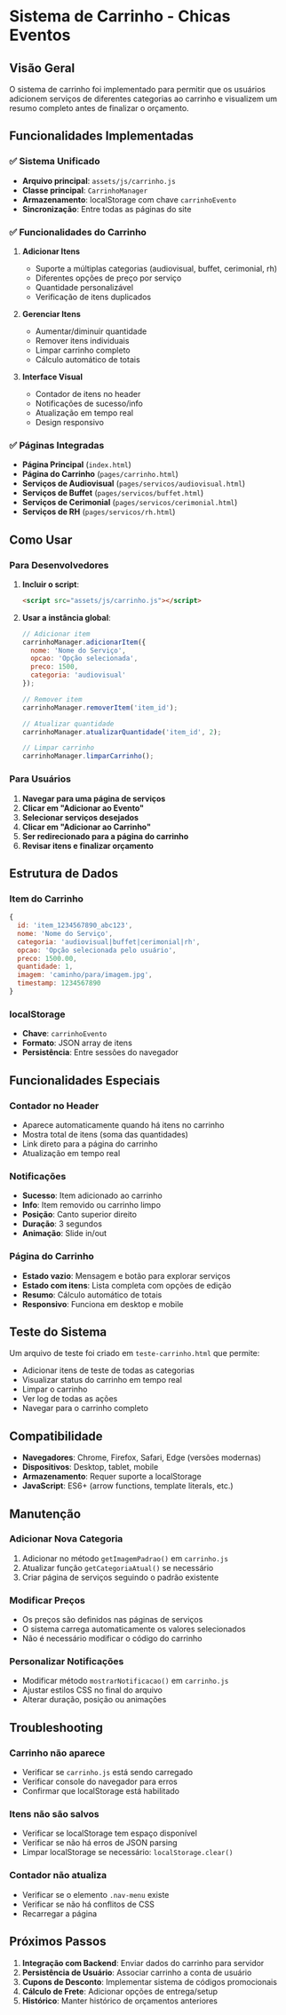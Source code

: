 # Sistema de Carrinho - Chicas Eventos

## Visão Geral

O sistema de carrinho foi implementado para permitir que os usuários adicionem serviços de diferentes categorias ao carrinho e visualizem um resumo completo antes de finalizar o orçamento.

## Funcionalidades Implementadas

### ✅ Sistema Unificado
- **Arquivo principal**: `assets/js/carrinho.js`
- **Classe principal**: `CarrinhoManager`
- **Armazenamento**: localStorage com chave `carrinhoEvento`
- **Sincronização**: Entre todas as páginas do site

### ✅ Funcionalidades do Carrinho

1. **Adicionar Itens**
   - Suporte a múltiplas categorias (audiovisual, buffet, cerimonial, rh)
   - Diferentes opções de preço por serviço
   - Quantidade personalizável
   - Verificação de itens duplicados

2. **Gerenciar Itens**
   - Aumentar/diminuir quantidade
   - Remover itens individuais
   - Limpar carrinho completo
   - Cálculo automático de totais

3. **Interface Visual**
   - Contador de itens no header
   - Notificações de sucesso/info
   - Atualização em tempo real
   - Design responsivo

### ✅ Páginas Integradas

- **Página Principal** (`index.html`)
- **Página do Carrinho** (`pages/carrinho.html`)
- **Serviços de Audiovisual** (`pages/servicos/audiovisual.html`)
- **Serviços de Buffet** (`pages/servicos/buffet.html`)
- **Serviços de Cerimonial** (`pages/servicos/cerimonial.html`)
- **Serviços de RH** (`pages/servicos/rh.html`)

## Como Usar

### Para Desenvolvedores

1. **Incluir o script**:
   ```html
   <script src="assets/js/carrinho.js"></script>
   ```

2. **Usar a instância global**:
   ```javascript
   // Adicionar item
   carrinhoManager.adicionarItem({
     nome: 'Nome do Serviço',
     opcao: 'Opção selecionada',
     preco: 1500,
     categoria: 'audiovisual'
   });
   
   // Remover item
   carrinhoManager.removerItem('item_id');
   
   // Atualizar quantidade
   carrinhoManager.atualizarQuantidade('item_id', 2);
   
   // Limpar carrinho
   carrinhoManager.limparCarrinho();
   ```

### Para Usuários

1. **Navegar para uma página de serviços**
2. **Clicar em "Adicionar ao Evento"**
3. **Selecionar serviços desejados**
4. **Clicar em "Adicionar ao Carrinho"**
5. **Ser redirecionado para a página do carrinho**
6. **Revisar itens e finalizar orçamento**

## Estrutura de Dados

### Item do Carrinho
```javascript
{
  id: 'item_1234567890_abc123',
  nome: 'Nome do Serviço',
  categoria: 'audiovisual|buffet|cerimonial|rh',
  opcao: 'Opção selecionada pelo usuário',
  preco: 1500.00,
  quantidade: 1,
  imagem: 'caminho/para/imagem.jpg',
  timestamp: 1234567890
}
```

### localStorage
- **Chave**: `carrinhoEvento`
- **Formato**: JSON array de itens
- **Persistência**: Entre sessões do navegador

## Funcionalidades Especiais

### Contador no Header
- Aparece automaticamente quando há itens no carrinho
- Mostra total de itens (soma das quantidades)
- Link direto para a página do carrinho
- Atualização em tempo real

### Notificações
- **Sucesso**: Item adicionado ao carrinho
- **Info**: Item removido ou carrinho limpo
- **Posição**: Canto superior direito
- **Duração**: 3 segundos
- **Animação**: Slide in/out

### Página do Carrinho
- **Estado vazio**: Mensagem e botão para explorar serviços
- **Estado com itens**: Lista completa com opções de edição
- **Resumo**: Cálculo automático de totais
- **Responsivo**: Funciona em desktop e mobile

## Teste do Sistema

Um arquivo de teste foi criado em `teste-carrinho.html` que permite:
- Adicionar itens de teste de todas as categorias
- Visualizar status do carrinho em tempo real
- Limpar o carrinho
- Ver log de todas as ações
- Navegar para o carrinho completo

## Compatibilidade

- **Navegadores**: Chrome, Firefox, Safari, Edge (versões modernas)
- **Dispositivos**: Desktop, tablet, mobile
- **Armazenamento**: Requer suporte a localStorage
- **JavaScript**: ES6+ (arrow functions, template literals, etc.)

## Manutenção

### Adicionar Nova Categoria
1. Adicionar no método `getImagemPadrao()` em `carrinho.js`
2. Atualizar função `getCategoriaAtual()` se necessário
3. Criar página de serviços seguindo o padrão existente

### Modificar Preços
- Os preços são definidos nas páginas de serviços
- O sistema carrega automaticamente os valores selecionados
- Não é necessário modificar o código do carrinho

### Personalizar Notificações
- Modificar método `mostrarNotificacao()` em `carrinho.js`
- Ajustar estilos CSS no final do arquivo
- Alterar duração, posição ou animações

## Troubleshooting

### Carrinho não aparece
- Verificar se `carrinho.js` está sendo carregado
- Verificar console do navegador para erros
- Confirmar que localStorage está habilitado

### Itens não são salvos
- Verificar se localStorage tem espaço disponível
- Verificar se não há erros de JSON parsing
- Limpar localStorage se necessário: `localStorage.clear()`

### Contador não atualiza
- Verificar se o elemento `.nav-menu` existe
- Verificar se não há conflitos de CSS
- Recarregar a página

## Próximos Passos

1. **Integração com Backend**: Enviar dados do carrinho para servidor
2. **Persistência de Usuário**: Associar carrinho a conta de usuário
3. **Cupons de Desconto**: Implementar sistema de códigos promocionais
4. **Cálculo de Frete**: Adicionar opções de entrega/setup
5. **Histórico**: Manter histórico de orçamentos anteriores
